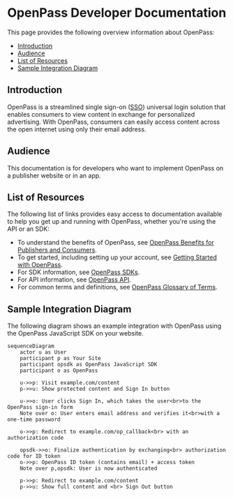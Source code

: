 # OpenPass Developer Documentation

This page provides the following overview information about OpenPass:

* [Introduction](#introduction)
* [Audience](#audience)
* [List of Resources](#list-of-resources)
* [Sample Integration Diagram](#sample-integration-diagram)

## Introduction

OpenPass is a streamlined single sign-on ([SSO](glossary.md#sso)) universal login solution that enables consumers to view content in exchange for personalized advertising. With OpenPass, consumers can easily access content across the open internet using only their email address.

## Audience

This documentation is for developers who want to implement OpenPass on a publisher website or in an app.

## List of Resources
The following list of links provides easy access to documentation available to help you get up and running with OpenPass, whether you're using the API or an SDK:

* To understand the benefits of OpenPass, see [OpenPass Benefits for Publishers and Consumers](info/benefits.md).
* To get started, including setting up your account, see [Getting Started with OpenPass](getting-started.md).
* For SDK information, see [OpenPass SDKs](sdks/sdks.md).
* For API information, see [OpenPass API](api/v1/guide.md).
* For common terms and definitions, see [OpenPass Glossary of Terms](glossary.md).

## Sample Integration Diagram

The following diagram shows an example integration with OpenPass using the OpenPass JavaScript SDK on your website.

```mermaid
sequenceDiagram
    actor u as User
    participant p as Your Site
    participant opsdk as OpenPass JavaScript SDK
    participant o as OpenPass

    u->>p: Visit example.com/content
    p->>u: Show protected content and Sign In button

    u->>o: User clicks Sign In, which takes the user<br>to the OpenPass sign-in form
    Note over o: User enters email address and verifies it<br>with a one-time password

    o->>p: Redirect to example.com/op_callback<br> with an authorization code

    opsdk->>o: Finalize authentication by exchanging<br> authorization code for ID token
    o->>p: OpenPass ID token (contains email) + access token
    Note over p,opsdk: User is now authenticated

    p->>p: Redirect to example.com/content
    p->>u: Show full content and <br> Sign Out button
```